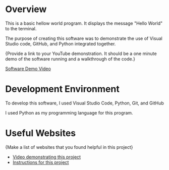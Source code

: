 # Overview

This is a basic hellow world program. It displays the message "Hello World" to the terminal.

The purpose of creating this software was to demonstrate the use of Visual Studio code, GitHub, and Python integrated together.

{Provide a link to your YouTube demonstration.  It should be a one minute demo of the software running and a walkthrough of the code.}

[Software Demo Video](http://youtube.link.goes.here)

# Development Environment

To develop this software, I used Visual Studio Code, Python, Git, and GitHub

I used Python as my programming language for this program.

# Useful Websites

{Make a list of websites that you found helpful in this project}
* [Video demonstrating this project](https://video.byui.edu/media/t/1_zyyx43ke)
* [Instructions for this project](https://byui.instructure.com/courses/283892/assignments/12908501)